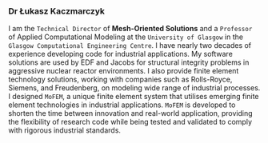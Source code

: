 ### **Dr Łukasz** Kaczmarczyk

I am the `Technical Director` of **Mesh-Oriented Solutions** and a `Professor` of Applied Computational Modeling at the `University of Glasgow` in the `Glasgow Computational Engineering Centre`. I have nearly two decades of experience developing code for industrial applications. My software solutions are used by EDF and Jacobs for structural integrity problems in aggressive nuclear reactor environments. I also provide finite element technology solutions, working with companies such as Rolls-Royce, Siemens, and Freudenberg, on modeling wide range of industrial processes.
I designed `MoFEM`, a unique finite element system that utilises emerging finite element technologies in industrial applications. `MoFEM` is developed to shorten the time between innovation and real-world application, providing the flexibility of research code while being tested and validated to comply with rigorous industrial standards.
